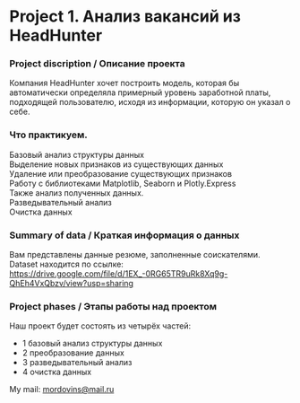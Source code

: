 # **Project 1. Анализ вакансий из HeadHunter**


### **Project discription / Описание проекта**
Компания HeadHunter хочет построить модель, которая бы автоматически определяла примерный уровень заработной платы, подходящей пользователю, исходя из информации, которую он указал о себе. 

### **Что практикуем.**
Базовый анализ структуры данных  
Выделение новых признаков из существующих данных  
Удаление или преобразование существующих признаков  
Работу с библиотеками Matplotlib, Seaborn и Plotly.Express  
Также анализ полученных данных.  
Разведывательный анализ  
Очистка данных

### **Summary of data / Краткая информация о данных**
Вам представлены данные резюме, заполненные соискателями.  
Dataset находится по ссылке:  
https://drive.google.com/file/d/1EX_-0RG65TR9uRk8Xq9g-QhEh4VxQbzv/view?usp=sharing

### **Project phases / Этапы работы над проектом**
Наш проект будет состоять из четырёх частей:  
- 1 базовый анализ структуры данных  
- 2 преобразование данных  
- 3 разведывательный анализ  
- 4 очистка данных

My mail: mordovins@mail.ru